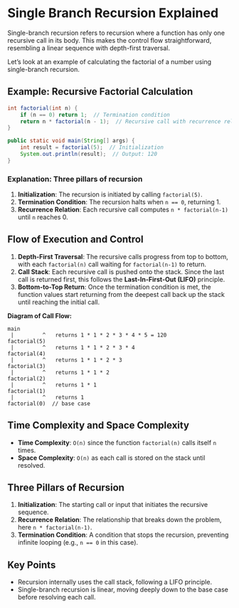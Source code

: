 # Single Branch Recursion Explained
Single-branch recursion refers to recursion where a function has only one recursive call in its body. This makes the control flow straightforward, resembling a linear sequence with depth-first traversal.

Let’s look at an example of calculating the factorial of a number using single-branch recursion.

## Example: Recursive Factorial Calculation
```java
int factorial(int n) {
    if (n == 0) return 1;  // Termination condition
    return n * factorial(n - 1);  // Recursive call with recurrence relation
}

public static void main(String[] args) {
    int result = factorial(5);  // Initialization
    System.out.println(result);  // Output: 120
}
```
### Explanation: Three pillars of recursion
1. **Initialization**: The recursion is initiated by calling `factorial(5)`.
2. **Termination Condition**: The recursion halts when `n == 0`, returning 1.
3. **Recurrence Relation**: Each recursive call computes `n * factorial(n-1)` until `n` reaches 0.

## Flow of Execution and Control
1. **Depth-First Traversal**: The recursive calls progress from top to bottom, with each `factorial(n)` call waiting for `factorial(n-1)` to return.
2. **Call Stack**: Each recursive call is pushed onto the stack. Since the last call is returned first, this follows the **Last-In-First-Out (LIFO)** principle.
3. **Bottom-to-Top Return**: Once the termination condition is met, the function values start returning from the deepest call back up the stack until reaching the initial call.

**Diagram of Call Flow:**
```plaintext
main
 |         ^   returns 1 * 1 * 2 * 3 * 4 * 5 = 120
factorial(5)
 |         ^   returns 1 * 1 * 2 * 3 * 4
factorial(4)
 |         ^   returns 1 * 1 * 2 * 3
factorial(3)
 |         ^   returns 1 * 1 * 2
factorial(2)
 |         ^   returns 1 * 1
factorial(1)
 |         ^   returns 1
factorial(0)  // base case
```

## Time Complexity and Space Complexity
- **Time Complexity**: `O(n)` since the function `factorial(n)` calls itself `n` times.
- **Space Complexity**: `O(n)` as each call is stored on the stack until resolved.

## Three Pillars of Recursion
1. **Initialization**: The starting call or input that initiates the recursive sequence.
2. **Recurrence Relation**: The relationship that breaks down the problem, here `n * factorial(n-1)`.
3. **Termination Condition**: A condition that stops the recursion, preventing infinite looping (e.g., `n == 0` in this case).

## Key Points
- Recursion internally uses the call stack, following a LIFO principle.
- Single-branch recursion is linear, moving deeply down to the base case before resolving each call.
